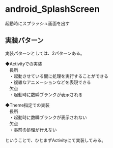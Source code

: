 # android_SplashScreen
起動時にスプラッシュ画面を出す

## 実装パターン
実装パターンとしては、2パターンある。

◆Activityでの実装  
　長所  
　・起動させている間に処理を実行することができる   
　・複雑なアニメーションなどを表現できる  
　欠点  
　・起動時に数瞬ブランクが表示される  
 
◆Theme指定での実装  
　長所  
　・起動時に数瞬ブランクが表示されない  
　欠点  
　・事前の処理が行えない  
 
 ということで、ひとまずActivityにて実装してみる。
 
